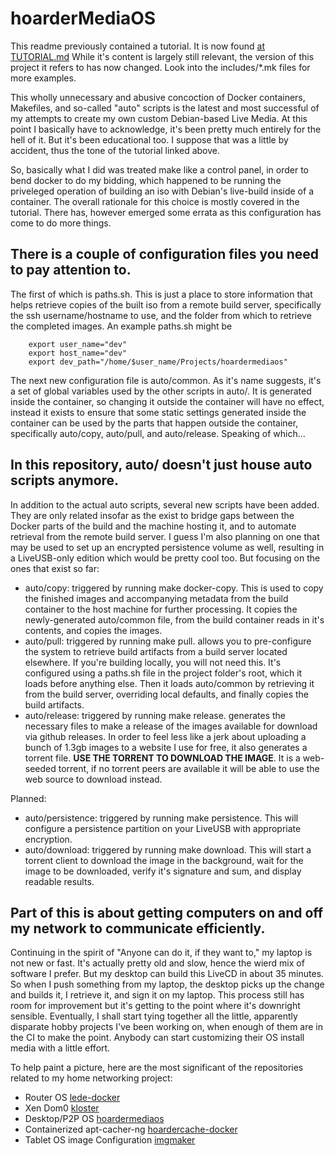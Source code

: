 hoarderMediaOS
==============

This readme previously contained a tutorial. It is now found
[at TUTORIAL.md](https://github.com/cmotc/hoarderMediaOS/blob/master/TUTORIAL.md)
While it's content is largely still relevant, the version of this project it
refers to has now changed. Look into the includes/*.mk files for more examples.

This wholly unnecessary and abusive concoction of Docker containers, Makefiles,
and so-called "auto" scripts is the latest and most successful of my attempts to
create my own custom Debian-based Live Media. At this point I basically have to
acknowledge, it's been pretty much entirely for the hell of it. But it's been
educational too. I suppose that was a little by accident, thus the tone of the
tutorial linked above.

So, basically what I did was treated make like a control panel, in order to bend
docker to do my bidding, which happened to be running the priveleged operation
of building an iso with Debian's live-build inside of a container. The overall
rationale for this choice is mostly covered in the tutorial. There has, however
emerged some errata as this configuration has come to do more things.

There is a couple of configuration files you need to pay attention to.
----------------------------------------------------------------------

The first of which is paths.sh. This is just a place to store information that
helps retrieve copies of the built iso from a remote build server, specifically
the ssh username/hostname to use, and the folder from which to retrieve the
completed images. An example paths.sh might be

        export user_name="dev"
        export host_name="dev"
        export dev_path="/home/$user_name/Projects/hoardermediaos"

The next new configuration file is auto/common. As it's name suggests, it's a
set of global variables used by the other scripts in auto/. It is generated
inside the container, so changing it outside the container will have no effect,
instead it exists to ensure that some static settings generated inside the
container can be used by the parts that happen outside the container,
specifically auto/copy, auto/pull, and auto/release. Speaking of which...

In this repository, auto/ doesn't just house auto scripts anymore.
------------------------------------------------------------------

In addition to the actual auto scripts, several new scripts have been added.
They are only related insofar as the exist to bridge gaps between the Docker
parts of the build and the machine hosting it, and to automate retrieval from
the remote build server. I guess I'm also planning on one that may be used to
set up an encrypted persistence volume as well, resulting in a LiveUSB-only
edition which would be pretty cool too. But focusing on the ones that exist so
far:

  * auto/copy: triggered by running make docker-copy. This is used to copy the
   finished images and accompanying metadata from the build container to the
   host machine for further processing. It copies the newly-generated
   auto/common file, from the build container reads in it's contents, and copies
   the images.
  * auto/pull: triggered by running make pull. allows you to pre-configure the
   system to retrieve build artifacts from a build server located elsewhere.
   If you're building locally, you will not need this. It's configured using a
   paths.sh file in the project folder's root, which it loads before anything
   else. Then it loads auto/common by retrieving it from the build server,
   overriding local defaults, and finally copies the build artifacts.
  * auto/release: triggered by running make release. generates the necessary
   files to make a release of the images available for download via github
   releases. In order to feel less like a jerk about uploading a bunch of 1.3gb
   images to a website I use for free, it also generates a torrent file.
   **USE THE TORRENT TO DOWNLOAD THE IMAGE**. It is a web-seeded torrent, if no
    torrent peers are available it will be able to use the web source to
    download instead.

Planned:

  * auto/persistence: triggered by running make persistence. This will configure
   a persistence partition on your LiveUSB with appropriate encryption.
  * auto/download: triggered by running make download. This will start a torrent
   client to download the image in the background, wait for the image to be
   downloaded, verify it's signature and sum, and display readable results.

Part of this is about getting computers on and off my network to communicate efficiently.
-----------------------------------------------------------------------------------------

Continuing in the spirit of "Anyone can do it, if they want to," my laptop is
not new or fast. It's actually pretty old and slow, hence the wierd mix of
software I prefer. But my desktop can build this LiveCD in about 35 minutes.
So when I push something from my laptop, the desktop picks up the change and
builds it, I retrieve it, and sign it on my laptop. This process still has room
for improvement but it's getting to the point where it's downright sensible.
Eventually, I shall start tying together all the little, apparently disparate
hobby projects I've been working on, when enough of them are in the CI to make
the point. Anybody can start customizing their OS install media with a little
effort.

To help paint a picture, here are the most significant of the repositories
related to my home networking project:

  * Router OS [lede-docker](https://github.com/eyedeekay/lede-docker)
  * Xen Dom0 [kloster](https://github.com/eyedeekay/kloster)
  * Desktop/P2P OS [hoardermediaos](https://github.com/eyedeekay/hoardermediaos)
  * Containerized apt-cacher-ng [hoardercache-docker](https://github.com/eyedeekay/hoardercache-docker)
  * Tablet OS image Configuration [imgmaker](https://github.com/eyedeekay/imgmaker)
